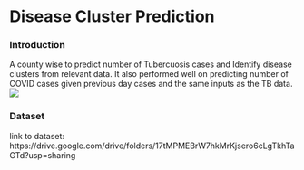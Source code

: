 # Disease Cluster Prediction
<h3>Introduction</h3>
A county wise to predict number of Tubercuosis cases and Identify disease clusters from relevant data. It also performed well on predicting number of COVID cases given previous day cases and the same inputs as the TB data.
<br>
<a href="https://github.com/aLefred0/aLefred0.github.io/blob/html/tb.png">
  <img src="tb.png" >
	</a>
<br>
<h3>Dataset</h3>
link to  dataset: https://drive.google.com/drive/folders/17tMPMEBrW7hkMrKjsero6cLgTkhTaGTd?usp=sharing
